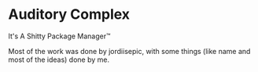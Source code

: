 # Auditory Complex
It's A Shitty Package Manager™️

Most of the work was done by jordiisepic, with some things (like name and most of the ideas) done by me.

